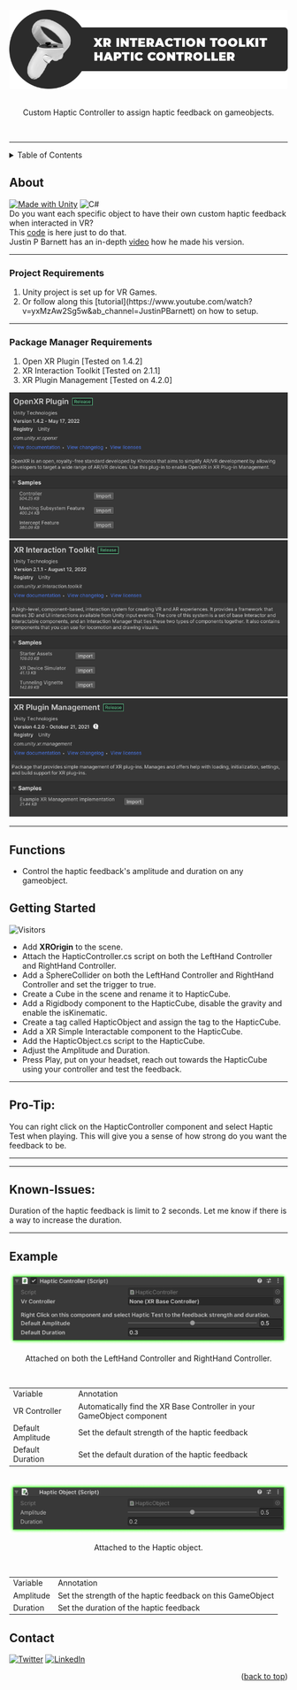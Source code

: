 <a name="readme-top"></a>

<!-- PROJECT LOGO -->
<div align="center">
<a href="https://github.com/hamdanbasri/HapticController-UnityXRInteractionToolkit/blob/main/HapticController.cs">
<img src="images/XITHCLogo.png" alt="Logo">
</a>
<br>
<br>
<p align="center">
Custom Haptic Controller to assign haptic feedback on gameobjects.
</p>
<br>
</div>
<hr>



<!-- TABLE OF CONTENTS -->
<details>
  <summary>Table of Contents</summary>
  <ol>
    <li><a href="#about">About</a></li>
    <li><a href="#functions">Functions</a></li>
    <li><a href="#getting-started">Getting Started</a></li>
    <li><a href="#example">Example</a></li>
    <li><a href="#contact">Contact</a></li>
  </ol>
</details>

<!-- ABOUT THE PROJECT -->
## About

[![Made with Unity](https://img.shields.io/badge/Made%20with-Unity-57b9d3.svg?style=for-the-badge&logo=unity)](https://unity3d.com)
![C#](https://img.shields.io/badge/C%23-239120?style=for-the-badge&logo=c-sharp&logoColor=white)
</br>
Do you want each specific object to have their own custom haptic feedback when interacted in VR?
</br>
This [code](https://github.com/hamdanbasri/HapticController-UnityXRInteractionToolkit/blob/main/HapticController.cs) is here just to do that.
<br>
Justin P Barnett has an in-depth [video](https://www.youtube.com/watch?v=-5tiV-lyYP8&ab_channel=JustinPBarnett) how he made his version.

<hr>



  <h3>Project Requirements</h3>
    <ol>
      <li>Unity project is set up for VR Games.</li>
      <li>Or follow along this [tutorial](https://www.youtube.com/watch?v=yxMzAw2Sg5w&ab_channel=JustinPBarnett) on how to setup.</li> 
    </ol>


<hr>

  <h3>Package Manager Requirements</h3>
    <td>
      <ol>
        <li>Open XR Plugin [Tested on 1.4.2]</li>
        <li>XR Interaction Toolkit [Tested on 2.1.1]</li>
        <li>XR Plugin Management [Tested on 4.2.0]</li>
      </ol>  
    </td>

<div align="center">
<img src="images/OpenXRPluginVersionImage.png" alt="OpenXRPluginVersionImage">
<img src="images/XRInteractionToolkitVersionImage.png" alt="XRInteractionToolkitVersionImage">
<img src="images/XRPluginManagementVersionImage.png" alt="XRPluginManagementVersion">
</div>
<hr>

<!-- FUNCTIONS -->
## Functions


* Control the haptic feedback's amplitude and duration on any gameobject.  

<!-- GETTING STARTED -->
## Getting Started
![Visitors](https://api.visitorbadge.io/api/visitors?path=https%3A%2F%2Fgithub.com%2Fhamdanbasri%2FHapticController-UnityXRInteractionToolkit&label=Visitors&countColor=%23263759&style=flat)
* Add <strong>XROrigin</strong> to the scene.
* Attach the HapticController.cs script on both the LeftHand Controller and RightHand Controller.
* Add a SphereCollider on both the LeftHand Controller and RightHand Controller and set the trigger to true.
* Create a Cube in the scene and rename it to HapticCube.
* Add a Rigidbody component to the HapticCube, disable the gravity and enable the isKinematic.
* Create a tag called HapticObject and assign the tag to the HapticCube.
* Add a XR Simple Interactable component to the HapticCube.
* Add the HapticObject.cs script to the HapticCube.
* Adjust the Amplitude and Duration.
* Press Play, put on your headset, reach out towards the HapticCube using your controller and test the feedback.

<hr>

<h2>Pro-Tip:</h2>
You can right click on the HapticController component and select Haptic Test when playing. This will give you a sense of how strong do you want the feedback to be.

<hr>

<hr>

<h2>Known-Issues:</h2>
Duration of the haptic feedback is limit to 2 seconds. Let me know if there is a way to increase the duration.

<hr>

<!-- USAGE EXAMPLES -->
## Example

<div align="center">
<img src="images/HapticControllerExampleImage.png" alt="Sample">
<p align="center">
Attached on both the LeftHand Controller and RightHand Controller.
</p>
</br>
        <table>
        <tr>
            <td>Variable</td>
            <td>Annotation</td>
        </tr>
        <tr>
            <td>VR Controller</td>
            <td>Automatically find the XR Base Controller in your GameObject component</td>
        </tr>
        <tr>
            <td>Default Amplitude</td>
            <td>Set the default strength of the haptic feedback</td>
        </tr>
        <tr>
            <td>Default Duration</td>
            <td>Set the default duration of the haptic feedback</td>
        </tr>
        </table>
</div>

<br>

<div align="center">
<img src="images/HapticObjectExampleImage.png" alt="Sample">
<p align="center">
Attached to the Haptic object.
</p>
</br>
        <table>
        <tr>
            <td>Variable</td>
            <td>Annotation</td>
        </tr>
        <tr>
            <td>Amplitude</td>
            <td>Set the strength of the haptic feedback on this GameObject</td>
        </tr>
        <tr>
            <td>Duration</td>
            <td>Set the duration of the haptic feedback</td>
        </tr>
        </table>
</div>

<!-- CONTACT -->
## Contact

[![Twitter](https://img.shields.io/badge/Twitter-1DA1F2?style=for-the-badge&logo=twitter&logoColor=white)](https://twitter.com/its_danisauraus)
[![LinkedIn][linkedin-shield]][linkedin-url]

<p align="right">(<a href="#readme-top">back to top</a>)</p>

<!-- MARKDOWN LINKS & IMAGES -->
<!-- https://www.markdownguide.org/basic-syntax/#reference-style-links -->
[linkedin-shield]: https://img.shields.io/badge/-LinkedIn-black.svg?style=for-the-badge&logo=linkedin&colorB=555
[linkedin-url]: https://linkedin.com/in/hamdanbasri

